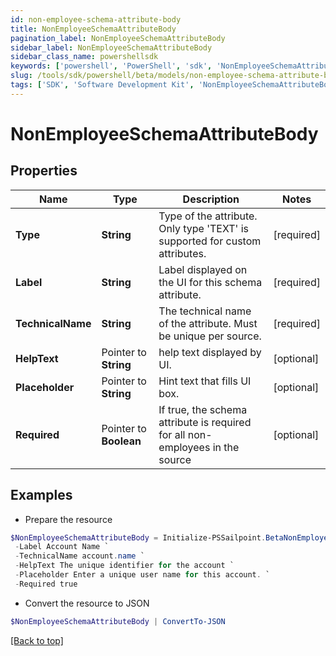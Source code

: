 ```yaml
---
id: non-employee-schema-attribute-body
title: NonEmployeeSchemaAttributeBody
pagination_label: NonEmployeeSchemaAttributeBody
sidebar_label: NonEmployeeSchemaAttributeBody
sidebar_class_name: powershellsdk
keywords: ['powershell', 'PowerShell', 'sdk', 'NonEmployeeSchemaAttributeBody'] 
slug: /tools/sdk/powershell/beta/models/non-employee-schema-attribute-body
tags: ['SDK', 'Software Development Kit', 'NonEmployeeSchemaAttributeBody']
---
```



# NonEmployeeSchemaAttributeBody

## Properties

Name | Type | Description | Notes
------------ | ------------- | ------------- | -------------
**Type** |  **String** | Type of the attribute. Only type 'TEXT' is supported for custom attributes. | [required]
**Label** |  **String** | Label displayed on the UI for this schema attribute. | [required]
**TechnicalName** |  **String** | The technical name of the attribute. Must be unique per source. | [required]
**HelpText** |  Pointer to **String** | help text displayed by UI. | [optional] 
**Placeholder** |  Pointer to **String** | Hint text that fills UI box. | [optional] 
**Required** |  Pointer to **Boolean** | If true, the schema attribute is required for all non-employees in the source | [optional] 

## Examples

- Prepare the resource
```powershell
$NonEmployeeSchemaAttributeBody = Initialize-PSSailpoint.BetaNonEmployeeSchemaAttributeBody  -Type TEXT `
 -Label Account Name `
 -TechnicalName account.name `
 -HelpText The unique identifier for the account `
 -Placeholder Enter a unique user name for this account. `
 -Required true
```

- Convert the resource to JSON
```powershell
$NonEmployeeSchemaAttributeBody | ConvertTo-JSON
```


[[Back to top]](#) 


